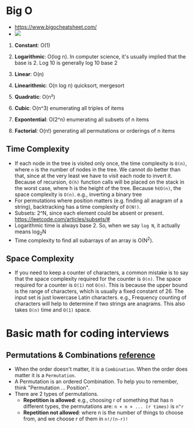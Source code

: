 # Big O
* https://www.bigocheatsheet.com/
* <img src="https://miro.medium.com/max/2928/1*5ZLci3SuR0zM_QlZOADv8Q.jpeg" />

1. **Constant**: O(1)

2. **Logarithmic**: O(log n). In computer science, it's usually implied that the base is 2. Log 10 is generally log 10 base 2

3. **Linear**: O(n)

4. **Linearithmic**: O(n log n) quicksort, mergesort

5. **Quadratic**: O(n²)

6. **Cubic**: O(n^3) enumerating all triples of items

7. **Expontential**: O(2^n) enumerating all subsets of n items

8. **Factorial**: O(n!) generating all permutations or orderings of n items

## Time Complexity

* If each node in the tree is visited only once, the time complexity is `O(n)`, where `n` is the number of nodes in the tree. We cannot do better than that, since at the very least we have to visit each node to invert it. Because of recursion, `O(h)` function calls will be placed on the stack in the worst case, where h is the height of the tree. Because `h∈O(n)`, the space complexity is `O(n)`. e.g., inverting a binary tree
* For permutations where position matters (e.g. finding all anagram of a string), backtracking has a time complexity of `O(N!)`.
* Subsets: 2^N, since each element could be absent or present. https://leetcode.com/articles/subsets/#
* Logarithmic time is always base 2. So, when we say `log N`, it actually means log<sub>2</sub>N
* Time complexity to find all subarrays of an array is O(N<sup>2</sup>).

## Space Complexity
* If you need to keep a counter of characters, a common mistake is to say that the space complexity required for the counter is `O(n)`. The space required for a counter is `O(1)` not `O(n)`. This is because the upper bound is the range of characters, which is usually a fixed constant of 26. The input set is just lowercase Latin characters. e.g., Frequency counting of characters will help to determine if two strings are anagrams. This also takes `O(n)` time and `O(1)` space.

# Basic math for coding interviews

## Permutations & Combinations [reference](https://www.mathsisfun.com/combinatorics/combinations-permutations.html)

* When the order doesn't matter, it is a `Combination`. When the order does matter it is a `Permutation`.
* A Permutation is an ordered Combination. To help you to remember, think "Permutation ... Position".
* There are 2 types of permutations.
  * **Repetition is allowed**: e.g., choosing r of something that has n different types, the permutations are: `n × n × ... (r times)` is `n^r`
  * **Repetition not allowed**: where n is the number of things to choose from, and we choose r of them in `n!/(n-r)!`
